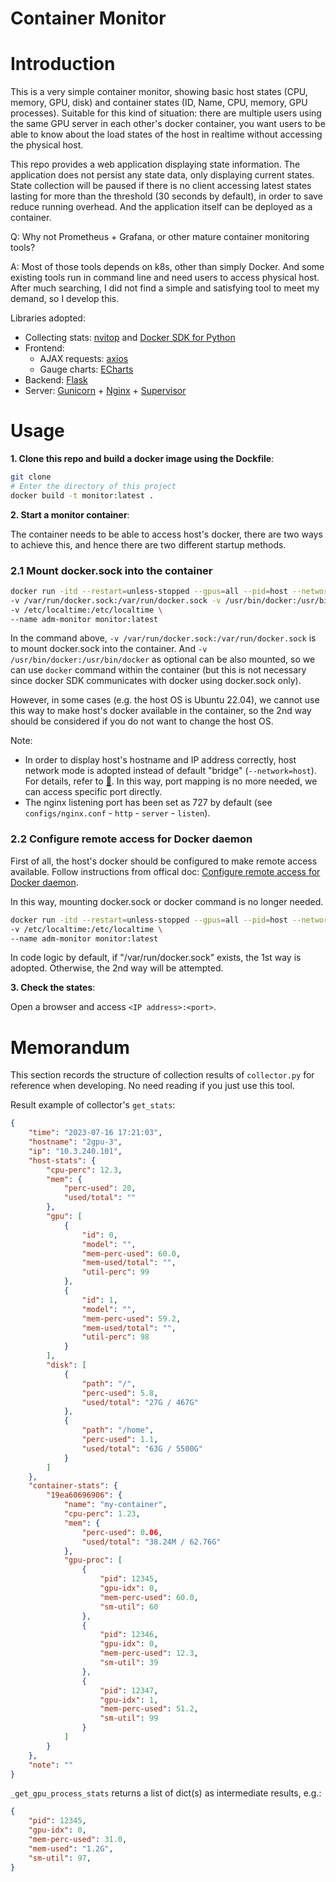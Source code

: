 # Container Monitor

# Introduction

This is a very simple container monitor, showing basic host states (CPU, memory, GPU, disk) and container states (ID, Name, CPU, memory, GPU processes). Suitable for this kind of situation: there are multiple users using the same GPU server in each other's docker container, you want users to be able to know about the load states of the host in realtime without accessing the physical host.

This repo provides a web application displaying state information. The application does not persist any state data, only displaying current states. State collection will be paused if there is no client accessing latest states lasting for more than the threshold (30 seconds by default), in order to save reduce running overhead. And the application itself can be deployed as a container.

Q: Why not Prometheus + Grafana, or other mature container monitoring tools?

A: Most of those tools depends on k8s, other than simply Docker. And some existing tools run in command line and need users to access physical host. After much searching, I did not find a simple and satisfying tool to meet my demand, so I develop this. 

Libraries adopted: 
- Collecting stats: [nvitop](https://github.com/XuehaiPan/nvitop#for-docker-users) and [Docker SDK for Python](https://github.com/docker/docker-py)
- Frontend: 
    - AJAX requests: [axios](https://github.com/axios/axios)
    - Gauge charts: [ECharts](https://github.com/apache/echarts)
- Backend: [Flask](https://github.com/pallets/flask)
- Server: [Gunicorn](https://github.com/benoitc/gunicorn) + [Nginx](https://nginx.org) + [Supervisor](https://github.com/Supervisor/supervisor)


# Usage

**1. Clone this repo and build a docker image using the Dockfile**:

```bash
git clone 
# Enter the directory of this project
docker build -t monitor:latest .
```

**2. Start a monitor container**:

The container needs to be able to access host's docker, there are two ways to achieve this, and hence there are two different startup methods.

### 2.1 Mount docker.sock into the container

```bash
docker run -itd --restart=unless-stopped --gpus=all --pid=host --network=host \
-v /var/run/docker.sock:/var/run/docker.sock -v /usr/bin/docker:/usr/bin/docker \
-v /etc/localtime:/etc/localtime \
--name adm-monitor monitor:latest
```

In the command above, `-v /var/run/docker.sock:/var/run/docker.sock` is to mount docker.sock into the container. And `-v /usr/bin/docker:/usr/bin/docker` as optional can be also mounted, so we can use `docker` command within the container (but this is not necessary since docker SDK communicates with docker using docker.sock only). 

However, in some cases (e.g. the host OS is Ubuntu 22.04), we cannot use this way to make host's docker available in the container, so the 2nd way should be considered if you do not want to change the host OS.

Note: 
- In order to display host's hostname and IP address correctly, host network mode is adopted instead of default "bridge" (`--network=host`). For details, refer to [🔗](https://stackoverflow.com/questions/24319662/from-inside-of-a-docker-container-how-do-i-connect-to-the-localhost-of-the-mach). In this way, port mapping is no more needed, we can access specific port directly.
- The nginx listening port has been set as 727 by default (see `configs/nginx.conf` - `http` - `server` - `listen`).


### 2.2 Configure remote access for Docker daemon

First of all, the host's docker should be configured to make remote access available. Follow instructions from offical doc: [Configure remote access for Docker daemon](https://docs.docker.com/config/daemon/remote-access/).

In this way, mounting docker.sock or docker command is no longer needed.

```bash
docker run -itd --restart=unless-stopped --gpus=all --pid=host --network=host \
-v /etc/localtime:/etc/localtime \
--name adm-monitor monitor:latest
```

In code logic by default, if "/var/run/docker.sock" exists, the 1st way is adopted. Otherwise, the 2nd way will be attempted.


**3. Check the states**: 

Open a browser and access `<IP address>:<port>`.


# Memorandum

This section records the structure of collection results of `collector.py` for reference when developing. No need reading if you just use this tool.

Result example of collector's `get_stats`:

```json
{
    "time": "2023-07-16 17:21:03",
    "hostname": "2gpu-3",
    "ip": "10.3.240.101",
    "host-stats": {
        "cpu-perc": 12.3,
        "mem": {
            "perc-used": 20,
            "used/total": ""
        },
        "gpu": [
            {
                "id": 0,
                "model": "",
                "mem-perc-used": 60.0,
                "mem-used/total": "",
                "util-perc": 99
            },
            {
                "id": 1,
                "model": "",
                "mem-perc-used": 59.2,
                "mem-used/total": "",
                "util-perc": 98
            }
        ],
        "disk": [
            {
                "path": "/",
                "perc-used": 5.8,
                "used/total": "27G / 467G"
            },
            {
                "path": "/home",
                "perc-used": 1.1,
                "used/total": "63G / 5500G"
            }
        ]
    },
    "container-stats": {
        "19ea60696906": {
            "name": "my-container",
            "cpu-perc": 1.23,
            "mem": {
                "perc-used": 0.06,
                "used/total": "38.24M / 62.76G"
            },
            "gpu-proc": [
                {
                    "pid": 12345,
                    "gpu-idx": 0,
                    "mem-perc-used": 60.0,
                    "sm-util": 60
                },
                {
                    "pid": 12346,
                    "gpu-idx": 0,
                    "mem-perc-used": 12.3,
                    "sm-util": 39
                },
                {
                    "pid": 12347,
                    "gpu-idx": 1,
                    "mem-perc-used": 51.2,
                    "sm-util": 99                        
                }
            ]
        }
    },
    "note": ""
}
```

`_get_gpu_process_stats` returns a list of dict(s) as intermediate results, e.g.:
```json
{
    "pid": 12345,
    "gpu-idx": 0,
    "mem-perc-used": 31.0,
    "mem-used": "1.2G",
    "sm-util": 97,
}
```
